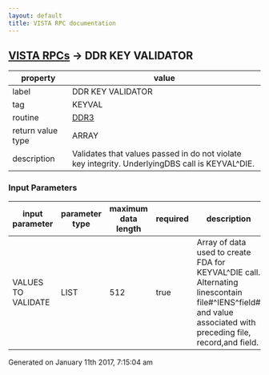 ```yaml
---
layout: default
title: VISTA RPC documentation
---
```




## [VISTA RPCs](TableOfContent.md) &#8594; DDR KEY VALIDATOR 

 property | value 
--- | --- 
 label | DDR KEY VALIDATOR
 tag | KEYVAL
 routine | [DDR3](http://code.osehra.org/dox/Routine_DDR3_source.html)
 return value type | ARRAY
 description | Validates that values passed in do not violate key integrity.  UnderlyingDBS call is KEYVAL^DIE.

### Input Parameters

| input parameter | parameter type | maximum data length | required | description | 
| --- | --- | --- | --- | --- | 
| VALUES TO VALIDATE | LIST | 512 | true | Array of data used to create FDA for KEYVAL^DIE call.  Alternating linescontain file#^IENS^field# and value associated with preceding file, record,and field. | 




 Generated on January 11th 2017, 7:15:04 am